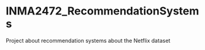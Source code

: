 INMA2472_RecommendationSystems
==============================

Project about recommendation systems about the Netflix dataset
